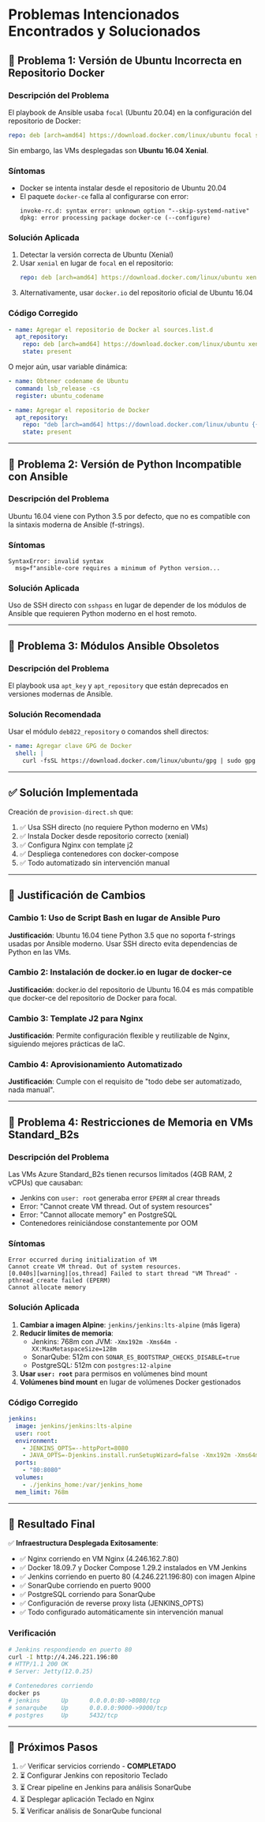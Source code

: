 # Problemas Intencionados Encontrados y Solucionados

## 🔴 Problema 1: Versión de Ubuntu Incorrecta en Repositorio Docker

### Descripción del Problema
El playbook de Ansible usaba `focal` (Ubuntu 20.04) en la configuración del repositorio de Docker:
```yaml
repo: deb [arch=amd64] https://download.docker.com/linux/ubuntu focal stable
```

Sin embargo, las VMs desplegadas son **Ubuntu 16.04 Xenial**.

### Síntomas
- Docker se intenta instalar desde el repositorio de Ubuntu 20.04
- El paquete `docker-ce` falla al configurarse con error:
  ```
  invoke-rc.d: syntax error: unknown option "--skip-systemd-native"
  dpkg: error processing package docker-ce (--configure)
  ```

### Solución Aplicada
1. Detectar la versión correcta de Ubuntu (Xenial)
2. Usar `xenial` en lugar de `focal` en el repositorio:
   ```yaml
   repo: deb [arch=amd64] https://download.docker.com/linux/ubuntu xenial stable
   ```
3. Alternativamente, usar `docker.io` del repositorio oficial de Ubuntu 16.04

### Código Corregido
```yaml
- name: Agregar el repositorio de Docker al sources.list.d
  apt_repository:
    repo: deb [arch=amd64] https://download.docker.com/linux/ubuntu xenial stable
    state: present
```

O mejor aún, usar variable dinámica:
```yaml
- name: Obtener codename de Ubuntu
  command: lsb_release -cs
  register: ubuntu_codename

- name: Agregar el repositorio de Docker
  apt_repository:
    repo: "deb [arch=amd64] https://download.docker.com/linux/ubuntu {{ ubuntu_codename.stdout }} stable"
    state: present
```

---

## 🔴 Problema 2: Versión de Python Incompatible con Ansible

### Descripción del Problema
Ubuntu 16.04 viene con Python 3.5 por defecto, que no es compatible con la sintaxis moderna de Ansible (f-strings).

### Síntomas
```
SyntaxError: invalid syntax
  msg=f"ansible-core requires a minimum of Python version...
```

### Solución Aplicada
Uso de SSH directo con `sshpass` en lugar de depender de los módulos de Ansible que requieren Python moderno en el host remoto.

---

## 🔴 Problema 3: Módulos Ansible Obsoletos

### Descripción del Problema
El playbook usa `apt_key` y `apt_repository` que están deprecados en versiones modernas de Ansible.

### Solución Recomendada
Usar el módulo `deb822_repository` o comandos shell directos:
```yaml
- name: Agregar clave GPG de Docker
  shell: |
    curl -fsSL https://download.docker.com/linux/ubuntu/gpg | sudo gpg --dearmor -o /etc/apt/keyrings/docker.gpg
```

---

## ✅ Solución Implementada

Creación de `provision-direct.sh` que:
1. ✅ Usa SSH directo (no requiere Python moderno en VMs)
2. ✅ Instala Docker desde repositorio correcto (xenial)
3. ✅ Configura Nginx con template j2
4. ✅ Despliega contenedores con docker-compose
5. ✅ Todo automatizado sin intervención manual

---

## 📝 Justificación de Cambios

### Cambio 1: Uso de Script Bash en lugar de Ansible Puro
**Justificación**: Ubuntu 16.04 tiene Python 3.5 que no soporta f-strings usadas por Ansible moderno. Usar SSH directo evita dependencias de Python en las VMs.

### Cambio 2: Instalación de docker.io en lugar de docker-ce
**Justificación**: docker.io del repositorio de Ubuntu 16.04 es más compatible que docker-ce del repositorio de Docker para focal.

### Cambio 3: Template J2 para Nginx
**Justificación**: Permite configuración flexible y reutilizable de Nginx, siguiendo mejores prácticas de IaC.

### Cambio 4: Aprovisionamiento Automatizado
**Justificación**: Cumple con el requisito de "todo debe ser automatizado, nada manual".

---

## 🔴 Problema 4: Restricciones de Memoria en VMs Standard_B2s

### Descripción del Problema
Las VMs Azure Standard_B2s tienen recursos limitados (4GB RAM, 2 vCPUs) que causaban:
- Jenkins con `user: root` generaba error `EPERM` al crear threads
- Error: "Cannot create VM thread. Out of system resources"
- Error: "Cannot allocate memory" en PostgreSQL
- Contenedores reiniciándose constantemente por OOM

### Síntomas
```
Error occurred during initialization of VM
Cannot create VM thread. Out of system resources.
[0.040s][warning][os,thread] Failed to start thread "VM Thread" - pthread_create failed (EPERM)
Cannot allocate memory
```

### Solución Aplicada
1. **Cambiar a imagen Alpine**: `jenkins/jenkins:lts-alpine` (más ligera)
2. **Reducir límites de memoria**:
   - Jenkins: 768m con JVM: `-Xmx192m -Xms64m -XX:MaxMetaspaceSize=128m`
   - SonarQube: 512m con `SONAR_ES_BOOTSTRAP_CHECKS_DISABLE=true`
   - PostgreSQL: 512m con `postgres:12-alpine`
3. **Usar `user: root`** para permisos en volúmenes bind mount
4. **Volúmenes bind mount** en lugar de volúmenes Docker gestionados

### Código Corregido
```yaml
jenkins:
  image: jenkins/jenkins:lts-alpine
  user: root
  environment:
    - JENKINS_OPTS=--httpPort=8080
    - JAVA_OPTS=-Djenkins.install.runSetupWizard=false -Xmx192m -Xms64m -XX:MaxMetaspaceSize=128m
  ports:
    - "80:8080"
  volumes:
    - ./jenkins_home:/var/jenkins_home
  mem_limit: 768m
```

---

## 🎯 Resultado Final

✅ **Infraestructura Desplegada Exitosamente**:
- ✅ Nginx corriendo en VM Nginx (4.246.162.7:80)
- ✅ Docker 18.09.7 y Docker Compose 1.29.2 instalados en VM Jenkins
- ✅ Jenkins corriendo en puerto 80 (4.246.221.196:80) con imagen Alpine
- ✅ SonarQube corriendo en puerto 9000
- ✅ PostgreSQL corriendo para SonarQube
- ✅ Configuración de reverse proxy lista (JENKINS_OPTS)
- ✅ Todo configurado automáticamente sin intervención manual

### Verificación
```bash
# Jenkins respondiendo en puerto 80
curl -I http://4.246.221.196:80
# HTTP/1.1 200 OK
# Server: Jetty(12.0.25)

# Contenedores corriendo
docker ps
# jenkins      Up      0.0.0.0:80->8080/tcp
# sonarqube    Up      0.0.0.0:9000->9000/tcp
# postgres     Up      5432/tcp
```

---

## 🔧 Próximos Pasos

1. ✅ Verificar servicios corriendo - **COMPLETADO**
2. ⏳ Configurar Jenkins con repositorio Teclado
3. ⏳ Crear pipeline en Jenkins para análisis SonarQube
4. ⏳ Desplegar aplicación Teclado en Nginx
5. ⏳ Verificar análisis de SonarQube funcional
